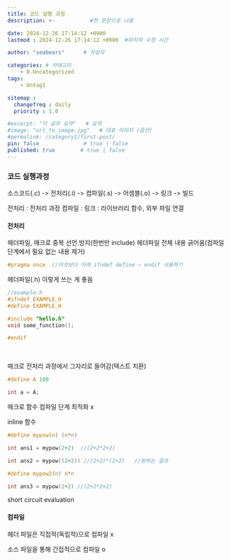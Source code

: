 ```yaml
---
title: 코드 실행 과정
description: >-           #한 문장으로 나옴

date: 2024-12-26 17:14:12 +0900
lastmod : 2024-12-26 17:14:12 +0900  #마지막 수정 시간

author: "seabears"      # 작성자

categories: # 카테고리
    - 0.Uncategorized  
tags: 
    - Untag1

sitemap :
  changefreq : daily
  priority : 1.0

#excerpt: "이 글의 요약"   # 요약
#image: "url_to_image.jpg"   # 대표 이미지 (옵션)
#permalink: /category1/first-post/
pin: false              # true | false
published: true        # true | false
---
```



### 코드 실행과정
소스코드(.c) -> 전처리(.i) -> 컴파일(.s) -> 어셈블(.o) -> 링크 -> 빌드

전처리 : 전처리 과정
컴파일 : 
링크 : 라이브러리 함수, 외부 파일 연결



#### 전처리

헤더파일, 매크로 중복 선언 방지(한번만 include)
헤더파일 전체 내용 긁어옴(컴파일 단계에서 필요 없는 내용 제거)

```c
#pragma once  //이것보다 아래 ifndef define ~ endif 사용하기
```

헤더파일(.h) 이렇게 쓰는 게 좋음
```c 표준(권장)
//example.h
#ifndef EXAMPLE_H
#define EXAMPLE_H

#include "hello.h"
void some_function();

#endif
```

<br>

매크로
전처리 과정에서 그자리로 들어감(텍스트 치환)
```c
#define A 100

int a = A;
```


매크로 함수 컴파일 단계 최적화 x

inline 함수 


```c
#define mypow(n) (n*n)

int ans1 = mypow(2+2)  //(2+2*2+2)

int ans2 = mypow((2+2)) //(2+2)*(2+2)   //원하는 결과

#define mypow2(n) n*n

int ans3 = mypow(2+2) //(2+2*2+2)
```

short circuit evaluation




#### 컴파일

헤더 파일은 직접적(독립적)으로 컴파일 x

소스 파일을 통해 간접적으로 컴파일 o

